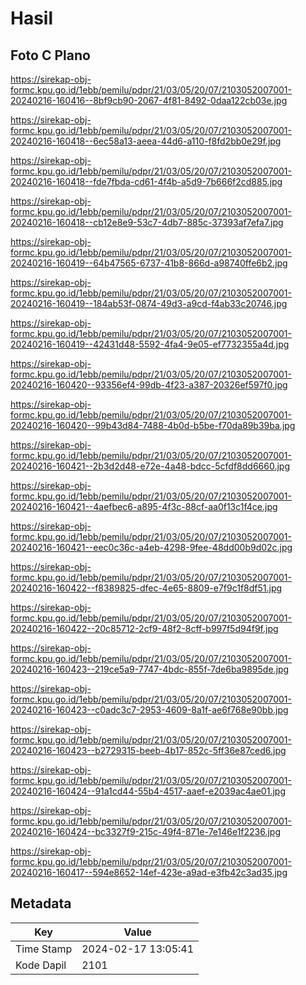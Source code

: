 # Hasil

## Foto C Plano

https://sirekap-obj-formc.kpu.go.id/1ebb/pemilu/pdpr/21/03/05/20/07/2103052007001-20240216-160416--8bf9cb90-2067-4f81-8492-0daa122cb03e.jpg

https://sirekap-obj-formc.kpu.go.id/1ebb/pemilu/pdpr/21/03/05/20/07/2103052007001-20240216-160418--6ec58a13-aeea-44d6-a110-f8fd2bb0e29f.jpg

https://sirekap-obj-formc.kpu.go.id/1ebb/pemilu/pdpr/21/03/05/20/07/2103052007001-20240216-160418--fde7fbda-cd61-4f4b-a5d9-7b666f2cd885.jpg

https://sirekap-obj-formc.kpu.go.id/1ebb/pemilu/pdpr/21/03/05/20/07/2103052007001-20240216-160418--cb12e8e9-53c7-4db7-885c-37393af7efa7.jpg

https://sirekap-obj-formc.kpu.go.id/1ebb/pemilu/pdpr/21/03/05/20/07/2103052007001-20240216-160419--64b47565-6737-41b8-866d-a98740ffe6b2.jpg

https://sirekap-obj-formc.kpu.go.id/1ebb/pemilu/pdpr/21/03/05/20/07/2103052007001-20240216-160419--184ab53f-0874-49d3-a9cd-f4ab33c20746.jpg

https://sirekap-obj-formc.kpu.go.id/1ebb/pemilu/pdpr/21/03/05/20/07/2103052007001-20240216-160419--42431d48-5592-4fa4-9e05-ef7732355a4d.jpg

https://sirekap-obj-formc.kpu.go.id/1ebb/pemilu/pdpr/21/03/05/20/07/2103052007001-20240216-160420--93356ef4-99db-4f23-a387-20326ef597f0.jpg

https://sirekap-obj-formc.kpu.go.id/1ebb/pemilu/pdpr/21/03/05/20/07/2103052007001-20240216-160420--99b43d84-7488-4b0d-b5be-f70da89b39ba.jpg

https://sirekap-obj-formc.kpu.go.id/1ebb/pemilu/pdpr/21/03/05/20/07/2103052007001-20240216-160421--2b3d2d48-e72e-4a48-bdcc-5cfdf8dd6660.jpg

https://sirekap-obj-formc.kpu.go.id/1ebb/pemilu/pdpr/21/03/05/20/07/2103052007001-20240216-160421--4aefbec6-a895-4f3c-88cf-aa0f13c1f4ce.jpg

https://sirekap-obj-formc.kpu.go.id/1ebb/pemilu/pdpr/21/03/05/20/07/2103052007001-20240216-160421--eec0c36c-a4eb-4298-9fee-48dd00b9d02c.jpg

https://sirekap-obj-formc.kpu.go.id/1ebb/pemilu/pdpr/21/03/05/20/07/2103052007001-20240216-160422--f8389825-dfec-4e65-8809-e7f9c1f8df51.jpg

https://sirekap-obj-formc.kpu.go.id/1ebb/pemilu/pdpr/21/03/05/20/07/2103052007001-20240216-160422--20c85712-2cf9-48f2-8cff-b997f5d94f9f.jpg

https://sirekap-obj-formc.kpu.go.id/1ebb/pemilu/pdpr/21/03/05/20/07/2103052007001-20240216-160423--219ce5a9-7747-4bdc-855f-7de6ba9895de.jpg

https://sirekap-obj-formc.kpu.go.id/1ebb/pemilu/pdpr/21/03/05/20/07/2103052007001-20240216-160423--c0adc3c7-2953-4609-8a1f-ae6f768e90bb.jpg

https://sirekap-obj-formc.kpu.go.id/1ebb/pemilu/pdpr/21/03/05/20/07/2103052007001-20240216-160423--b2729315-beeb-4b17-852c-5ff36e87ced6.jpg

https://sirekap-obj-formc.kpu.go.id/1ebb/pemilu/pdpr/21/03/05/20/07/2103052007001-20240216-160424--91a1cd44-55b4-4517-aaef-e2039ac4ae01.jpg

https://sirekap-obj-formc.kpu.go.id/1ebb/pemilu/pdpr/21/03/05/20/07/2103052007001-20240216-160424--bc3327f9-215c-49f4-871e-7e146e1f2236.jpg

https://sirekap-obj-formc.kpu.go.id/1ebb/pemilu/pdpr/21/03/05/20/07/2103052007001-20240216-160417--594e8652-14ef-423e-a9ad-e3fb42c3ad35.jpg


## Metadata

| Key        | Value               |
| ---------- | ------------------- |
| Time Stamp | 2024-02-17 13:05:41 |
| Kode Dapil | 2101                |



